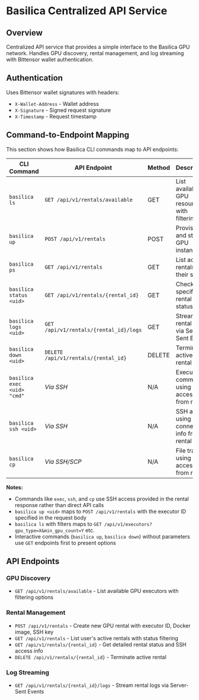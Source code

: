 # Basilica Centralized API Service

## Overview

Centralized API service that provides a simple interface to the Basilica GPU network. Handles GPU discovery, rental management, and log streaming with Bittensor wallet authentication.

## Authentication

Uses Bittensor wallet signatures with headers:
- `X-Wallet-Address` - Wallet address
- `X-Signature` - Signed request signature  
- `X-Timestamp` - Request timestamp

## Command-to-Endpoint Mapping

This section shows how Basilica CLI commands map to API endpoints:

| CLI Command | API Endpoint | Method | Description |
|-------------|--------------|---------|-------------|
| `basilica ls` | `GET /api/v1/rentals/available` | GET | List available GPU resources with filtering |
| `basilica up` | `POST /api/v1/rentals` | POST | Provision and start GPU instances |
| `basilica ps` | `GET /api/v1/rentals` | GET | List active rentals and their status |
| `basilica status <uid>` | `GET /api/v1/rentals/{rental_id}` | GET | Check specific rental status |
| `basilica logs <uid>` | `GET /api/v1/rentals/{rental_id}/logs` | GET | Stream rental logs via Server-Sent Events |
| `basilica down <uid>` | `DELETE /api/v1/rentals/{rental_id}` | DELETE | Terminate active rental |
| `basilica exec <uid> "cmd"` | *Via SSH* | N/A | Execute commands using SSH access from rental |
| `basilica ssh <uid>` | *Via SSH* | N/A | SSH access using connection info from rental |
| `basilica cp` | *Via SSH/SCP* | N/A | File transfer using SSH access from rental |

**Notes:**
- Commands like `exec`, `ssh`, and `cp` use SSH access provided in the rental response rather than direct API calls
- `basilica up <uid>` maps to `POST /api/v1/rentals` with the executor ID specified in the request body
- `basilica ls` with filters maps to `GET /api/v1/executors?gpu_type=X&min_gpu_count=Y` etc.
- Interactive commands (`basilica up`, `basilica down`) without parameters use `GET` endpoints first to present options

## API Endpoints

### GPU Discovery
- `GET /api/v1/rentals/available` - List available GPU executors with filtering options

### Rental Management
- `POST /api/v1/rentals` - Create new GPU rental with executor ID, Docker image, SSH key
- `GET /api/v1/rentals` - List user's active rentals with status filtering
- `GET /api/v1/rentals/{rental_id}` - Get detailed rental status and SSH access info
- `DELETE /api/v1/rentals/{rental_id}` - Terminate active rental

### Log Streaming
- `GET /api/v1/rentals/{rental_id}/logs` - Stream rental logs via Server-Sent Events
